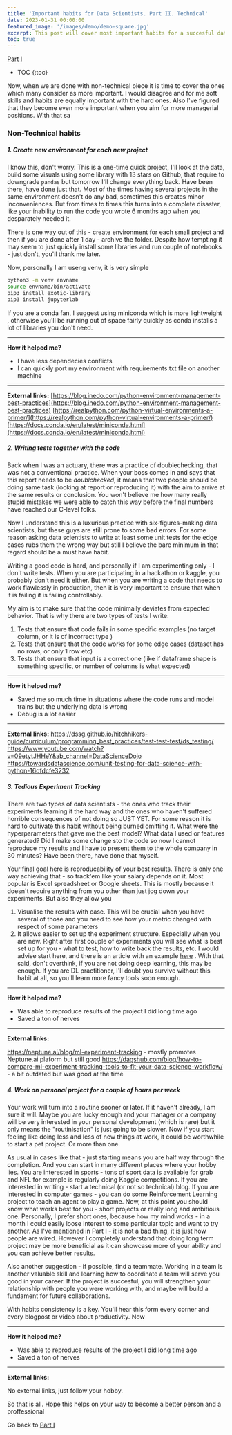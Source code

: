 ```yaml
---
title: 'Important habits for Data Scientists. Part II. Technical'
date: 2023-01-31 00:00:00
featured_image: '/images/demo/demo-square.jpg'
excerpt: This post will cover most important habits for a succesful data scientist 
toc: true
---
```



[Part I](/blog/important-nontech-habits-for-data-scientists)

* TOC
{:toc}



Now, when we are done with non-technical piece it is time to cover the ones which many consider as more important. I would disagree and for me soft skills and habits are equally important with the hard ones. Also I've figured that they become even more important when you aim for more managerial positions. With that sa



### Non-Technical habits

##### 1. Create new environment for each new project
I know this, don't worry. This is a one-time quick project, I'll look at the data, build some visuals using some library with 13 stars on Github, that require to downgrade `pandas` but tomorrow I'll change everything back. Have been there, have done just that. Most of the times having several  projects in the same environment doesn't do any bad, sometimes this creates minor inconveniences. But from times to times  this turns into a complete disaster, like your inability to run the code you wrote 6 months ago when you desparately needed it.

There is one way out of this - create environment for each small project and then if you are done after 1 day - archive the folder. Despite how tempting it may seem to just quickly install some libraries and run couple of notebooks - just don't, you'll thank me later. 

Now, personally I am useng venv, it is very simple
```bash
python3 -m venv envname
source envname/bin/activate
pip3 install exotic-library
pip3 install jupyterlab
```
If you are a conda fan, I suggest using miniconda which is more lightweight , otherwise you'll be running out of space fairly quickly as conda installs a lot of libraries you don't need. 

---

**How it helped me?**
* I have less dependecies conflicts 
* I can quickly port my environment with requirements.txt file on another machine

---

**External links:**
[https://blog.inedo.com/python-environment-management-best-practices](https://blog.inedo.com/python-environment-management-best-practices)
[https://realpython.com/python-virtual-environments-a-primer/](https://realpython.com/python-virtual-environments-a-primer/)
[https://docs.conda.io/en/latest/miniconda.html](https://docs.conda.io/en/latest/miniconda.html)



##### 2. Writing tests together with the code
Back when I was an actuary, there was a practice of  doublechecking, that was not a conventional practice. When your boss comes in and says that this report needs to be *doublchecked*, it means that two people should be doing same task (looking at report or reproducing it) with the aim to arrive at the same results or conclusion. You won't believe me how many really stupid mistakes  we were able to catch this way before the final numbers have reached our C-level folks. 

Now I understand this is a luxurious practice with six-figures-making data scientists, but these guys are still prone to some bad errors. For some reason asking data scientists to write at least some unit tests for the edge cases rubs them the wrong way but still I believe the bare minimum in that regard should be a must have habit. 

Writing a good code is hard, and personally if I am experimenting only - I don't write tests. When you are participating in a hackathon or kaggle, you probably don't need it either. But when you are writing a code that needs to work flawlessly in production, then it is very important to ensure that when it is failing it is failing controllably. 

My aim is to make sure that the code minimally deviates from expected behavior. That is why there are two types of tests I write:

1. Tests that ensure that code fails in some specific examples (no target column, or it is of incorrect type )
2. Tests that ensure that the code works for some edge cases (dataset has no rows, or only 1 row etc)
3. Tests that ensure that input is a correct one (like if dataframe shape is something specific, or number of columns is what expected)

---

**How it helped me?**
* Saved me so much time in situations where the code runs and model trains but the underlying data is wrong
* Debug is a lot easier

---

**External links:**
https://dssg.github.io/hitchhikers-guide/curriculum/programming_best_practices/test-test-test/ds_testing/
https://www.youtube.com/watch?v=09etytJHHeY&ab_channel=DataScienceDojo
https://towardsdatascience.com/unit-testing-for-data-science-with-python-16dfdcfe3232



##### 3. Tedious Experiment Tracking
There are two types of data scientists - the ones who track their experiments learning it the hard way and the ones who haven't suffered horrible consequences of not doing so JUST YET.  For some reason it is hard to cultivate this habit without being burned omitting it. What were the hyperparameters that gave me the best model? What data I used or features generated? Did I make some change sto the code so now I cannot reproduce my results and I have to present them to the whole company in 30 minutes? Have been there, have done that myself. 


Your final goal here is reproducability of your best results. There is only one way achieving that - so track'em like your salary depends on it. Most popular is Excel spreadsheet or Google sheets. This is mostly because it doesn't require anything from you other than just jog down your experiments. But also they allow you 
1. Visualise the results with ease. This will be crucial when you have several of those and you need to see how your metric changed with respect of some parameters
2. It allows easier to set up the experiment structure. Especially when you are new. Right after first couple of experiments you will see what is best set up for you - what to test, how to write back the results, etc. 
I would advise start here, and there is an article with an example [here](https://wandb.ai/amanarora/melanoma/reports/How-to-track-all-your-experiments-using-Microsoft-Excel---VmlldzoxNTY3MjQ2) . With that said, don't overthink, if you are not doing deep learning, this may be enough. If you are DL practitioner, I'll doubt you survive without this habit at all, so you'll learn more fancy tools soon enough. 

---

**How it helped me?** 
* Was able to reproduce results of the project I did long time ago 
* Saved a ton of nerves


---
**External links:**

https://neptune.ai/blog/ml-experiment-tracking - mostly promotes Neptune.ai plaform but still good
https://dagshub.com/blog/how-to-compare-ml-experiment-tracking-tools-to-fit-your-data-science-workflow/ - a bit outdated but was good at the time




##### 4. Work on personal project for a couple of hours per week

Your work will turn into a routine sooner or later. If it haven't already, I am sure it will. Maybe you are lucky enough and your manager or a company will be very interested in your personal development (which is rare) but it only means the "routinisation" is just going to be slower. Now if you start feeling like doing less and less of new things at work, it could be worthwhile to start a pet project. Or more than one. 

As usual in cases like that - just starting means you are half way through the completion. And you can start in many different places where your hobby lies. You are interested in sports - tons of sport data is available for grab and NFL for example is regularly doing Kaggle competitions. If you are interested in writing - start a technical (or not so technical) blog. If you are interested in computer games - you can do some Reinforcement Learning project to teach an agent to play a game. Now, at this point you should know what works best for you - short projects or really long and ambitious one. Personally, I prefer short ones, because how my mind works - in a month I could easily loose interest to some particular topic and want to try another. As I've mentioned in Part I - it is not a bad thing, it is just how people are wired. However I completely understand that doing long term project may be more beneficial as it can showcase more of your ability and you can achieve better results. 

Also another suggestion - if possible, find a teammate. Working in a team is another valuable skill and learning how to coordinate a team will serve you good in your career. If the project is succesful, you will strengthen your relationship with people you were working with, and maybe will build a fundament for future collaborations.  


With habits consistency is a key. You'll hear this form every corner and every blogpost or video about productivity. Now 


---

**How it helped me?** 
* Was able to reproduce results of the project I did long time ago 
* Saved a ton of nerves


---
**External links:**

No external links, just follow your hobby. 


So that is all. Hope this helps on your way to become a better person and a proffessional

Go back to [Part I](/blog/important-nontech-habits-for-data-scientists)